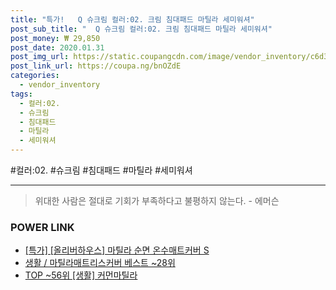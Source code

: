 ```yaml
--- 
title: "특가!   Q 슈크림 컬러:02. 크림 침대패드 마틸라 세미워셔" 
post_sub_title: "  Q 슈크림 컬러:02. 크림 침대패드 마틸라 세미워셔" 
post_money: ₩ 29,850 
post_date: 2020.01.31 
post_img_url: https://static.coupangcdn.com/image/vendor_inventory/c6d3/2bd9d8a5f76fe1085118fd3f7bb2d2ff71b52971b6280b622867c119539a.jpg 
post_link_url: https://coupa.ng/bnOZdE 
categories: 
  - vendor_inventory 
tags: 
  - 컬러:02. 
  - 슈크림 
  - 침대패드 
  - 마틸라 
  - 세미워셔 
--- 
```

  #컬러:02. #슈크림 #침대패드 #마틸라 #세미워셔 
<hr> 

> 위대한 사람은 절대로 기회가 부족하다고 불평하지 않는다. - 에머슨 


### POWER LINK

* <a href="https://blog.naver.com/sakai111/221792767851" target="_blank">[특가] [올리버하우스] 마틸라 순면 온수매트커버 S</a>
* <a href="https://blog.naver.com/santokki14/221790905357" target="_blank">생활 / 마틸라매트리스커버 베스트 ~28위</a>
* <a href="https://blog.naver.com/fasyy4321/221781013427" target="_blank"> TOP ~56위 [생활] 커먼마틸라</a>
